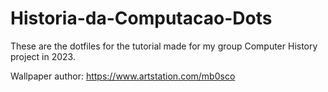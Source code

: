 # Historia-da-Computacao-Dots

These are the dotfiles for the tutorial made for my group Computer History project in 2023.

Wallpaper author: https://www.artstation.com/mb0sco
